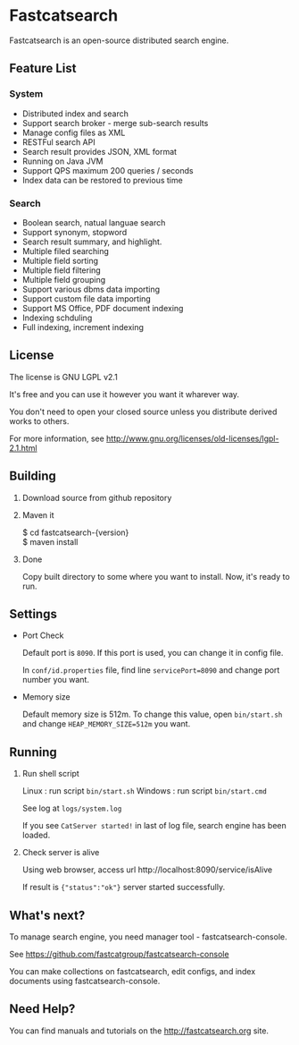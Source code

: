 # Fastcatsearch

Fastcatsearch is an open-source distributed search engine. 

## Feature List

### System 

* Distributed index and search
* Support search broker - merge sub-search results
* Manage config files as XML
* RESTFul search API
* Search result provides JSON, XML format
* Running on Java JVM
* Support QPS maximum 200 queries / seconds
* Index data can be restored to previous time

### Search

* Boolean search, natual languae search
* Support synonym, stopword
* Search result summary, and highlight.
* Multiple filed searching
* Multiple field sorting
* Multiple field filtering
* Multiple field grouping
* Support various dbms data importing
* Support custom file data importing
* Support MS Office, PDF document indexing
* Indexing schduling
* Full indexing, increment indexing


## License

The license is GNU LGPL v2.1

It's free and you can use it however you want it wharever way.

You don't need to open your closed source unless you distribute derived works to others.

For more information, see <http://www.gnu.org/licenses/old-licenses/lgpl-2.1.html>



## Building

1. Download source from github repository

2. Maven it


    $ cd fastcatsearch-{version}   
    $ maven install

3. Done

    Copy built directory to some where you want to install.
    Now, it's ready to run.
    


## Settings

* Port Check
    
    Default port is `8090`. If this port is used, you can change it in config file.
    
    In `conf/id.properties` file,  find line `servicePort=8090` and change port number you want.

* Memory size

    Default memory size is 512m. To change this value, open `bin/start.sh` and change `HEAP_MEMORY_SIZE=512m` you want.

## Running 

1. Run shell script

    Linux : run script `bin/start.sh` 
    Windows : run script `bin/start.cmd` 

    See log at `logs/system.log`
    
    If you see `CatServer started!` in last of log file, search engine has been loaded.

2. Check server is alive

    Using web browser, access url http://localhost:8090/service/isAlive
    
    If result is `{"status":"ok"}` server started successfully.
   
   
## What's next?

To manage search engine, you need manager tool - fastcatsearch-console.

See <https://github.com/fastcatgroup/fastcatsearch-console>

You can make collections on fastcatsearch, edit configs, and index documents using fastcatsearch-console.


## Need Help?

You can find manuals and tutorials on the <http://fastcatsearch.org> site.

